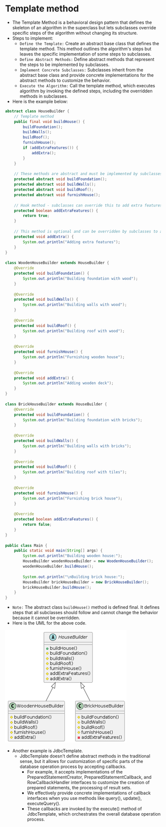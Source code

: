 # Template method
- The Template Method is a behavioral design pattern that defines the skeleton of an algorithm in the superclass but lets subclasses 
  override specific steps of the algorithm without changing its structure.
- Steps to implement:
  - `Define the Template:` Create an abstract base class that defines the template method. This method outlines the algorithm's steps but 
    leaves the specific implementation of some steps to subclasses.
  - `Define Abstract Methods:`  Define abstract methods that represent the steps to be implemented by subclasses.
  - `Implement Concrete Subclasses:` Subclasses inherit from the abstract base class and provide concrete implementations for the abstract 
    methods to customize the behavior.
  - `Execute the Algorithm:` Call the template method, which executes algorithm by invoking the defined steps, including the overridden 
    methods in subclasses.
- Here is the example below:
```java
abstract class HouseBuilder {
    // Template method
    public final void buildHouse() {
        buildFoundation();
        buildWalls();
        buildRoof();
        furnishHouse();
        if (addExtraFeatures()) {
            addExtra();
        }
    }

    // These methods are abstract and must be implemented by subclasses
    protected abstract void buildFoundation();
    protected abstract void buildWalls();
    protected abstract void buildRoof();
    protected abstract void furnishHouse();

    // Hook method - subclasses can override this to add extra features
    protected boolean addExtraFeatures() {
        return true;
    }

    // This method is optional and can be overridden by subclasses to add extra features
    protected void addExtra() {
        System.out.println("Adding extra features");
    }
}

class WoodenHouseBuilder extends HouseBuilder {
    @Override
    protected void buildFoundation() {
        System.out.println("Building foundation with wood");
    }

    @Override
    protected void buildWalls() {
        System.out.println("Building walls with wood");
    }

    @Override
    protected void buildRoof() {
        System.out.println("Building roof with wood");
    }

    @Override
    protected void furnishHouse() {
        System.out.println("Furnishing wooden house");
    }

    @Override
    protected void addExtra() {
        System.out.println("Adding wooden deck");
    }
}

class BrickHouseBuilder extends HouseBuilder {
    @Override
    protected void buildFoundation() {
        System.out.println("Building foundation with bricks");
    }

    @Override
    protected void buildWalls() {
        System.out.println("Building walls with bricks");
    }

    @Override
    protected void buildRoof() {
        System.out.println("Building roof with tiles");
    }

    @Override
    protected void furnishHouse() {
        System.out.println("Furnishing brick house");
    }

    @Override
    protected boolean addExtraFeatures() {
        return false;
    }
}

public class Main {
    public static void main(String[] args) {
        System.out.println("Building wooden house:");
        HouseBuilder woodenHouseBuilder = new WoodenHouseBuilder();
        woodenHouseBuilder.buildHouse();

        System.out.println("\nBuilding brick house:");
        HouseBuilder brickHouseBuilder = new BrickHouseBuilder();
        brickHouseBuilder.buildHouse();
    }
}
```
- `Note:` The abstract class `buildHouse()` method is defined final. It defines steps that all subclasses should follow and cannot change 
  the behavior because it cannot be overridden.
- Here is the UML for the above code.

<img src="../../images/template_method.png">

- Another example is JdbcTemplate.
  - JdbcTemplate doesn't define abstract methods in the traditional sense, but it allows for customization of specific parts of the 
    database operation process by accepting callbacks.
    - For example, it accepts implementations of the PreparedStatementCreator, PreparedStatementCallback, and RowCallbackHandler interfaces 
      to customize the creation of prepared statements, the processing of result sets.
    - We effectively provide concrete implementations of callback interfaces when you use methods like query(), update(), executeQuery().
    - These callbacks are invoked by the execute() method of JdbcTemplate, which orchestrates the overall database operation process.
    